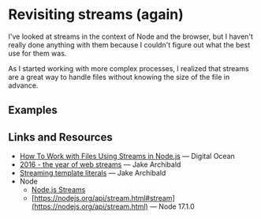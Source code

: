 # Revisiting streams (again)

I've looked at streams in the context of Node and the browser, but I haven't really done anything with them because I couldn't figure out what the best use for them was.

As I started working with more complex processes, I realized that streams are a great way to handle files without knowing  the size of the file in advance.

## Examples

## Links and Resources

* [How To Work with Files Using Streams in Node.js](https://www.digitalocean.com/community/tutorials/how-to-work-with-files-using-streams-in-node-js) &mdash; Digital Ocean
* [2016 - the year of web streams](https://jakearchibald.com/2016/streams-ftw/) &mdash; Jake Archibald
* [Streaming template literals](https://jakearchibald.com/2016/streaming-template-literals/) &mdash; Jake Archibald
* Node
  * [Node.js Streams](https://nodejs.dev/learn/nodejs-streams)
  * [https://nodejs.org/api/stream.html#stream](https://nodejs.org/api/stream.html) &mdash; Node 17.1.0
